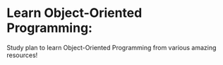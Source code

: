 # Learn Object-Oriented Programming:
Study plan to learn Object-Oriented Programming from various amazing resources!
